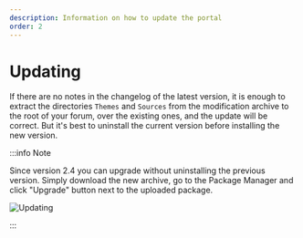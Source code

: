 ```yaml
---
description: Information on how to update the portal
order: 2
---
```


# Updating

If there are no notes in the changelog of the latest version, it is enough to extract the directories `Themes` and `Sources` from the modification archive to the root of your forum, over the existing ones, and the update will be correct. But it's best to uninstall the current version before installing the new version.

:::info Note

Since version 2.4 you can upgrade without uninstalling the previous version. Simply download the new archive, go to the Package Manager and click "Upgrade" button next to the uploaded package.

![Updating](upgrade.png)

:::
